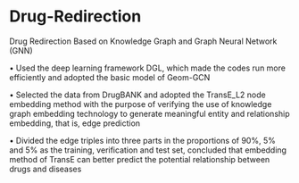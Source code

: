 # Drug-Redirection
Drug Redirection Based on Knowledge Graph and Graph Neural Network (GNN)


• Used the deep learning framework DGL, which made the codes run more efficiently and adopted the basic model of Geom-GCN

• Selected the data from DrugBANK and adopted the TransE_L2 node embedding method with the purpose of verifying the use of knowledge graph embedding technology to generate meaningful entity and relationship embedding, that is, edge prediction

• Divided the edge triples into three parts in the proportions of 90%, 5% and 5% as the training, verification and test set, concluded that  embedding method of TransE can better predict the potential relationship between drugs and diseases
